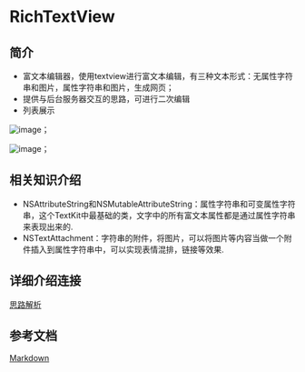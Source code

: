 # RichTextView
## 简介
 - 富文本编辑器，使用textview进行富文本编辑，有三种文本形式：无属性字符串和图片，属性字符串和图片，生成网页；
 - 提供与后台服务器交互的思路，可进行二次编辑
 - 列表展示
        
![image](https://github.com/songguolin/RichTextView/blob/master/8E940BDB-D239-4A90-8E8E-B9EBC07A7232.png)；
        
![image](https://github.com/songguolin/RichTextView/blob/master/F4D25402-60AE-4C5B-80D9-59A3294FB5EC.png)；


## 相关知识介绍
        
 - NSAttributeString和NSMutableAttributeString：属性字符串和可变属性字符串，这个TextKit中最基础的类，文字中的所有富文本属性都是通过属性字符串来表现出来的.
 - NSTextAttachment：字符串的附件，将图片，可以将图片等内容当做一个附件插入到属性字符串中，可以实现表情混排，链接等效果.



## 详细介绍连接
        
[思路解析](http://www.jianshu.com/writer#/notebooks/3406078/notes/3106862)
        
## 参考文档
        
[Markdown](http://doc.okbase.net/qianglong/archive/119421.html)


        


